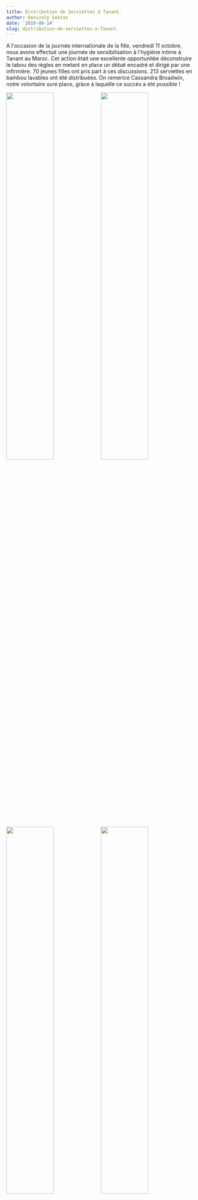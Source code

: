 ```yaml
---
title: Distribution de Serviettes à Tanant.
author: Denizalp Goktas
date: '2019-09-14'
slug: distribution-de-serviettes-a-Tanant
---
```



A l'occasion de la journée internationale de la fille, vendredi 11 octobre, nous avons effectué une journée de sensibilisation à l'hygiène intime à Tanant au Maroc. Cet action était une excellente opportunitée  déconstruire le tabou des règles en metant en place un débat encadré et dirigé par une infirmière. 70 jeunes filles ont pris part à ces discussions. 213 serviettes en bambou lavables ont été distribuées. On remerice Cassandra Broadwin, notre volontaire sure place, gràce à laquelle ce succès a été possible !

<img src="../../../../../../img/blog/action32.jpg" alt=" " style="float:right; width:50%">

<img src="../../../../../../img/blog/action33.jpg" alt=" " style="float:right;width:50%">

<img src="../../../../../../img/blog/action34.jpg" alt=" " style="float:right; width:50%">

<img src="../../../../../../img/blog/action31.jpg" alt=" " style="float:right;width:50%">